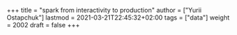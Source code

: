 +++
title = "spark from interactivity to production"
author = ["Yurii Ostapchuk"]
lastmod = 2021-03-21T22:45:32+02:00
tags = ["data"]
weight = 2002
draft = false
+++


[//]: # "Exported with love from a post written in Org mode"
[//]: # "- https://github.com/kaushalmodi/ox-hugo"
